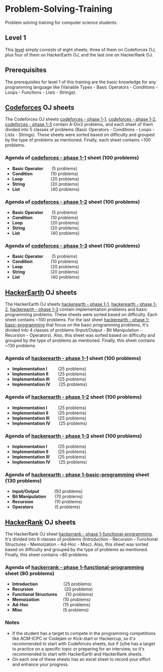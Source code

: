 # Problem-Solving-Training

Problem solving training for computer science students.

## Level 1

This [level](https://github.com/cs-MohamedAyman/Problem-Solving-Training/tree/master/level%201) simply consists of eight sheets, three of them on Codeforces OJ, plus four of them on HackerEarth OJ, and the last one on HackerRank OJ.

## Prerequisites

The prerequisites for level 1 of this training are the basic knowledge for any programming language like (Variable Types - Basic Operators - Conditions - Loops - Functions - Lists - Strings).

## [Codeforces](https://codeforces.com/) OJ sheets

The Codeforces OJ sheets [codeforces - phase 1-1](https://github.com/cs-MohamedAyman/Problem-Solving-Training/blob/master/level%201/codeforces%20-%20phase%201-1.pdf), [codeforces - phase 1-2](https://github.com/cs-MohamedAyman/Problem-Solving-Training/blob/master/level%201/codeforces%20-%20phase%201-2.pdf), [codeforces - phase 1-3](https://github.com/cs-MohamedAyman/Problem-Solving-Training/blob/master/level%201/codeforces%20-%20phase%201-3.pdf) contain A-Div2 problems, and each sheet of them divided into 5 classes of problems (Basic Operators - Conditions - Loops - Lists - Strings). These sheets were sorted based on difficulty and grouped by the type of problems as mentioned. Finally, each sheet contains ~100 problems.

### Agenda of [codeforces - phase 1-1](https://github.com/cs-MohamedAyman/Problem-Solving-Training/blob/master/level%201/codeforces%20-%20phase%201-1.pdf) sheet (100 problems)

  * **Basic Operator**&emsp;&emsp;(5 problems)
  * **Condition**&nbsp;&emsp;&emsp;&emsp;&emsp;(10 problems)
  * **Loop**&nbsp;&nbsp;&emsp;&emsp;&emsp;&emsp;&emsp;&emsp;(20 problems)
  * **String**&emsp;&emsp;&emsp;&emsp;&emsp;&emsp;(20 problems)
  * **List**&nbsp;&emsp;&emsp;&emsp;&emsp;&emsp;&emsp;&emsp;(40 problems)

### Agenda of [codeforces - phase 1-2](https://github.com/cs-MohamedAyman/Problem-Solving-Training/blob/master/level%201/codeforces%20-%20phase%201-2.pdf) sheet (100 problems)

  * **Basic Operator**&emsp;&emsp;(5 problems)
  * **Condition**&nbsp;&emsp;&emsp;&emsp;&emsp;(10 problems)
  * **Loop**&nbsp;&nbsp;&emsp;&emsp;&emsp;&emsp;&emsp;&emsp;(20 problems)
  * **String**&emsp;&emsp;&emsp;&emsp;&emsp;&emsp;(20 problems)
  * **List**&nbsp;&emsp;&emsp;&emsp;&emsp;&emsp;&emsp;&emsp;(40 problems)

### Agenda of [codeforces - phase 1-3](https://github.com/cs-MohamedAyman/Problem-Solving-Training/blob/master/level%201/codeforces%20-%20phase%201-3.pdf) sheet (100 problems)

  * **Basic Operator**&emsp;&emsp;(5 problems)
  * **Condition**&nbsp;&emsp;&emsp;&emsp;&emsp;(10 problems)
  * **Loop**&nbsp;&nbsp;&emsp;&emsp;&emsp;&emsp;&emsp;&emsp;(20 problems)
  * **String**&emsp;&emsp;&emsp;&emsp;&emsp;&emsp;(20 problems)
  * **List**&nbsp;&emsp;&emsp;&emsp;&emsp;&emsp;&emsp;&emsp;(40 problems)

## [HackerEarth](http://hackerearth.com/) OJ sheets

The HackerEarth OJ sheets [hackerearth - phase 1-1](https://github.com/cs-MohamedAyman/Problem-Solving-Training/blob/master/level%201/hackerearth%20-%20phase%201-1.pdf), [hackerearth - phase 1-2](https://github.com/cs-MohamedAyman/Problem-Solving-Training/blob/master/level%201/hackerearth%20-%20phase%201-2.pdf), [hackerearth - phase 1-3](https://github.com/cs-MohamedAyman/Problem-Solving-Training/blob/master/level%201/hackerearth%20-%20phase%201-3.pdf) contain implementation problems and basic programming problems. These sheets were sorted based on difficulty. Each sheet contains ~100 problems. For the last sheet [hackerearth - phase 1-basic-programming](https://github.com/cs-MohamedAyman/Problem-Solving-Training/blob/master/level%201/hackerearth%20-%20phase%201-basic-programming.pdf) that focus on the basic programming problems, It's divided into 4 classes of problems (Input/Output - Bit Manipulation - Recursion - Operators). Also, this sheet was sorted based on difficulty and grouped by the type of problems as mentioned. Finally, this sheet contains ~130 problems.

### Agenda of [hackerearth - phase 1-1](https://github.com/cs-MohamedAyman/Problem-Solving-Training/blob/master/level%201/hackerearth%20-%20phase%201-1.pdf) sheet (100 problems)

  * **Implementation I**&nbsp;&nbsp;&emsp;&emsp;(25 problems)
  * **Implementation II**&nbsp;&emsp;&emsp;(25 problems)
  * **Implementation III**&emsp;&emsp;(25 problems)
  * **Implementation IV**&emsp;&emsp;(25 problems)

### Agenda of [hackerearth - phase 1-2](https://github.com/cs-MohamedAyman/Problem-Solving-Training/blob/master/level%201/hackerearth%20-%20phase%201-2.pdf) sheet (100 problems)

  * **Implementation I**&nbsp;&nbsp;&emsp;&emsp;(25 problems)
  * **Implementation II**&nbsp;&emsp;&emsp;(25 problems)
  * **Implementation III**&emsp;&emsp;(25 problems)
  * **Implementation IV**&emsp;&emsp;(25 problems)

### Agenda of [hackerearth - phase 1-3](https://github.com/cs-MohamedAyman/Problem-Solving-Training/blob/master/level%201/hackerearth%20-%20phase%201-3.pdf) sheet (100 problems)

  * **Implementation I**&nbsp;&nbsp;&emsp;&emsp;(25 problems)
  * **Implementation II**&nbsp;&emsp;&emsp;(25 problems)
  * **Implementation III**&emsp;&emsp;(25 problems)
  * **Implementation IV**&emsp;&emsp;(25 problems)

### Agenda of [hackerearth - phase 1-basic-programming](https://github.com/cs-MohamedAyman/Problem-Solving-Training/blob/master/level%201/hackerearth%20-%20phase%201-basic-programming.pdf) sheet (130 problems)

  * **Input/Output**&nbsp;&nbsp;&emsp;&emsp;&emsp;(50 problems)
  * **Bit Manipulation**&emsp;&emsp;(70 problems)
  * **Recursion**&emsp;&emsp;&emsp;&emsp;&emsp;(10 problems)
  * **Operators**&emsp;&emsp;&emsp;&emsp;&emsp;(5 problems)

## [HackerRank](https://www.hackerrank.com/) OJ sheets

The HackerRank OJ sheet [hackerrank - phase 1-functional-programming](https://github.com/cs-MohamedAyman/Problem-Solving-Training/blob/master/level%201/hackerrank%20-%20phase%201-functional-programming.pdf), It's divided into 6 classes of problems (Introduction - Recursion - Functional Structures - Memoization - Ad-Hoc - Misc). Also, this sheet was sorted based on difficulty and grouped by the type of problems as mentioned. Finally, this sheet contains ~80 problems.

### Agenda of [hackerrank - phase 1-functional-programming](https://github.com/cs-MohamedAyman/Problem-Solving-Training/blob/master/level%201/hackerrank%20-%20phase%201-functional-programming.pdf) sheet (80 problems)

  * **Introduction**&emsp;&emsp;&emsp;&emsp;&emsp;&emsp;(25 problems)
  * **Recursion**&nbsp;&emsp;&emsp;&emsp;&emsp;&emsp;&emsp;&emsp;(20 problems)
  * **Functional Structures**&emsp;&emsp;(10 problems)
  * **Memoization**&nbsp;&nbsp;&emsp;&emsp;&emsp;&emsp;&emsp;(10 problems)
  * **Ad-Hoc**&nbsp;&nbsp;&nbsp;&nbsp;&emsp;&emsp;&emsp;&emsp;&emsp;&emsp;&emsp;(15 problems)
  * **Misc**&nbsp;&nbsp;&emsp;&emsp;&emsp;&emsp;&emsp;&emsp;&emsp;&emsp;&emsp;(5 problems)

### Notes

* If the student has a target to compete in the programming competitions like ACM-ICPC or Codejam or Kick-start or Hackercup, so it's recommended to start with Codeforces sheets, but if (s)he has a target to practice on a specific topic or preparing for an interview, so it's recommended to start with HackerEarth and HackerRank sheets.
* On each one of these sheets has an excel sheet to record your effort and enhance your progress.
